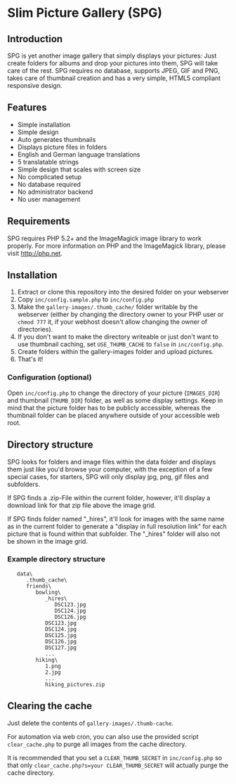 # Slim Picture Gallery (SPG)

## Introduction

SPG is yet another image gallery that simply displays your pictures: Just create folders for albums and drop your pictures into them, SPG will take care of the rest.
SPG requires no database, supports JPEG, GIF and PNG, takes care of thumbnail creation and has a very simple, HTML5 compliant responsive design.

## Features

* Simple installation
* Simple design
* Auto generates thumbnails
* Displays picture files in folders
* English and German language translations
* 5 translatable strings
* Simple design that scales with screen size
* No complicated setup
* No database required
* No administrator backend
* No user management

## Requirements

SPG requires PHP 5.2+ and the ImageMagick image library to work properly. For more information on PHP and the ImageMagick library, please visit http://php.net.

## Installation

1. Extract or clone this repository into the desired folder on your webserver
2. Copy ```inc/config.sample.php``` to ```inc/config.php```
2. Make the ```gallery-images/.thumb_cache/``` folder writable by the webserver (either by changing the directory owner to your PHP user or ```chmod 777``` it, if your webhost doesn't allow changing the owner of directories).
3. If you don't want to make the directory writeable or just don't want to use thumbnail caching, set ```USE_THUMB_CACHE``` to ```false``` in ```inc/config.php```.
4. Create folders within the gallery-images folder and upload pictures.
5. That's it!

### Configuration (optional)

Open ```inc/config.php``` to change the directory of your picture (```IMAGES_DIR```) and thumbnail (```THUMB_DIR```) folder, as well as some display settings.
Keep in mind that the picture folder has to be publicly accessible, whereas the thumbnail folder can be placed anywhere outside of your accessible web root.

## Directory structure

SPG looks for folders and image files within the data folder and displays them just like you'd browse your computer, with the exception of a few special cases,
for starters, SPG will only display jpg, png, gif files and subfolders.

If SPG finds a .zip-File within the current folder, however, it'll display a download link for that zip file above the image grid.

If SPG finds folder named "_hires", it'll look for images with the same name as in the current folder to generate a "display in full resolution link" for each picture that is found within that subfolder. The "_hires" folder will also not be shown in the image grid.

### Example directory structure
```
   data\
      .thumb_cache\
      friends\
         bowling\
            _hires\
               DSC123.jpg
               DSC124.jpg
               DSC126.jpg
            DSC123.jpg
            DSC124.jpg
            DSC125.jpg
            DSC126.jpg
            DSC127.jpg
            ...
         hiking\
            1.png
            2.jpg
            ...
            hiking_pictures.zip
```

## Clearing the cache

Just delete the contents of ```gallery-images/.thumb-cache```.

For automation via web cron, you can also use the provided script ```clear_cache.php``` to purge all images from the cache directory.

It is recommended that you set a ```CLEAR_THUMB_SECRET``` in ```inc/config.php``` so that only ```clear_cache.php?s=your CLEAR_THUMB_SECRET``` will actually purge the cache directory.

